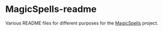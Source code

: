 # MagicSpells-readme
Various README files for different purposes for the [MagicSpells](https://github.com/TheComputerGeek2/MagicSpells) project.

